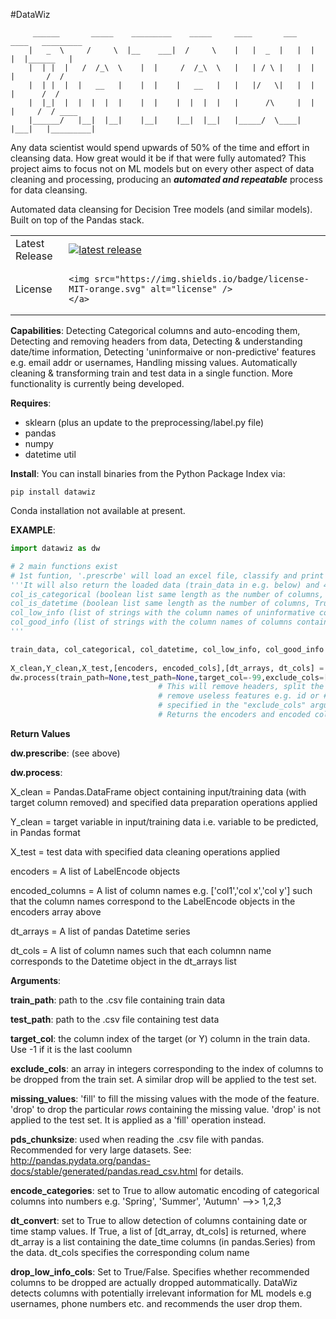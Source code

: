 #DataWiz

         ______       _____    _________    _____     ____       ___    ____   _________
        |   _  \     /     \  |__    ___|  /     \    |   |  _  |   |  |   |  |______   |
        |  | |  |   /  /_\  \    |  |     /  /_\  \   |   | / \ |   |  |   |       /  /
        |  | |  |  |   __   |    |  |    |   __   |   |   |/   \|   |  |   |      /  /
        |  |_|  |  |  |  |  |    |  |    |  |  |  |   |      /\     |  |   |     /  / ____   
        |______/   |__|  |__|    |__|    |__|  |__|   |_____/  \____|  |___|   |_________|


Any data scientist would spend upwards of 50% of the time and effort in cleansing data. How great would it be if that were fully automated? This project aims to focus not on ML models but on every other aspect of data cleaning and processing, producing an ***automated and repeatable*** process for data cleansing. 

Automated data cleansing for Decision Tree models (and similar models). Built on top of the Pandas stack.

<table>
<tr>
  <td>Latest Release</td>
  <td>
    <a href="https://pypi.org/project/datawiz/">
    <img src="https://img.shields.io/badge/pip-v0.9-blue.svg" alt="latest release" />
    </a>
  </td>
</tr>
  

  <td>License</td>
  <td>
    
    <img src="https://img.shields.io/badge/license-MIT-orange.svg" alt="license" />
    </a>
</td>
</tr>

</table>

**Capabilities**: Detecting Categorical columns and auto-encoding them, Detecting and removing headers from data, Detecting & understanding date/time information, Detecting 'uninformaive or non-predictive' features e.g. email addr or usernames, Handling missing values. Automatically cleaning & transforming train and test data in a single function. More functionality is currently being developed.

**Requires**: 

 - sklearn (plus an update to the preprocessing/label.py file) 
 - pandas 
 - numpy
 - datetime util

**Install**: 
You can install binaries from the Python Package Index via:

```pip install datawiz```

Conda installation not available at present.

**EXAMPLE**:
```python
import datawiz as dw

# 2 main functions exist
# 1st funtion, '.prescrbe' will load an excel file, classify and print columns into: numerical, categorical, datetime or #'uninformative.' 
'''It will also return the loaded data (train_data in e.g. below) and 4 list items: 
col_is_categorical (boolean list same length as the number of columns, True when column is categorical)
col_is_datetime (boolean list same length as the number of columns, True when column tells date and time) 
col_low_info (list of strings with the column names of uninformative columns. Recommended to drop these before using an ML algo)
col_good_info (list of strings with the column names of columns containing good info. Must be encoded before using an ML algo)
'''

train_data, col_categorical, col_datetime, col_low_info, col_good_info = dw.prescribe(train_path='../.csv' , test_path='../.csv', pds_chunksize=0)
              
X_clean,Y_clean,X_test,[encoders, encoded_cols],[dt_arrays, dt_cols] = 
dw.process(train_path=None,test_path=None,target_col=-99,exclude_cols=[],missing_values='fill',pds_chunksize=0,data_has_ws = True,encode_categories=True,dt_convert=True,drop_low_info_cols=True) 
                                 # This will remove headers, split the input and target columns,
                                 # remove useless features e.g. id or # email, and drop any columns
                                 # specified in the "exclude_cols" argument of the class instantiation.
                                 # Returns the encoders and encoded columns (both list objects) which specify the LabelEncode object and                                  # the name of the encoded column respectively. This should be used to encode columns in the test data

```
**Return Values**

 **dw.prescribe**: (see above)
 
 **dw.process**: 
 
 X_clean = Pandas.DataFrame object containing input/training data (with target column removed) and specified data preparation operations applied
 
 Y_clean = target variable in input/training data i.e. variable to be predicted, in Pandas format
 
 X_test = test data with specified data cleaning operations applied
 
 encoders = A list of LabelEncode objects
 
 encoded_columns = A list of column names e.g. ['col1','col x','col y'] such that the column names correspond to the LabelEncode objects in the encoders array above
 
 dt_arrays = A list of pandas Datetime series
 
 dt_cols = A list of column names such that each columnn name corresponds to the Datetime object in the dt_arrays list
 
**Arguments**:

**train_path**: path to the .csv file containing train data

**test_path**: path to the .csv file containing test data

**target_col**: the column index of the target (or Y) column in the train data. Use -1 if it is the last coolumn

**exclude_cols**: an array in integers corresponding to the index of columns to be dropped from the train set. A similar drop will be applied to the test set. 

**missing_values**: 'fill' to fill the missing values with the mode of the feature. 'drop' to drop the particular *rows* containing the missing value.  'drop' is not applied to the test set. It is applied as a 'fill' operation instead.

**pds_chunksize**: used when reading the .csv file with pandas. Recommended for very large datasets. See: http://pandas.pydata.org/pandas-docs/stable/generated/pandas.read_csv.html     for details.

**encode_categories**: set to True to allow automatic encoding of categorical columns into numbers e.g. 'Spring', 'Summer', 'Autumn' -->> 1,2,3

**dt_convert**: set to True to allow detection of columns containing date or time stamp values. If True, a list of [dt_array, dt_cols] is returned, where dt_array is a list containing the date_time columns (in pandas.Series) from the data. dt_cols specifies the corresponding colum name 

**drop_low_info_cols**: Set to True/False. Specifies whether recommended columns to be dropped are actually dropped autommatically. DataWiz detects columns with potentially irrelevant information for ML models e.g usernames, phone numbers etc. and recommends the user drop them.

